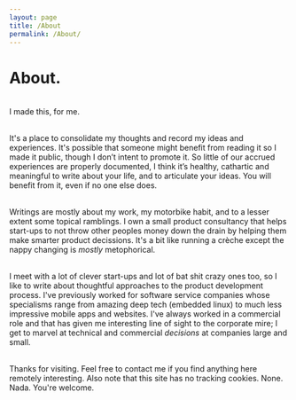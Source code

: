 ```yaml
---
layout: page
title: /About
permalink: /About/
---
```


# About.

<br />I made this, for me.

<br />It's a place to consolidate my thoughts and record my ideas and experiences. It's possible that someone might benefit from reading it so I made it public, though I don’t intent to promote it. So little of our accrued experiences are properly documented, I think it’s healthy, cathartic and meaningful to write about your life, and to articulate your ideas. You will benefit from it, even if no one else does.

<br />Writings are mostly about my work, my motorbike habit, and to a lesser extent some topical ramblings. I own a small product consultancy that helps start-ups to not throw other peoples money down the drain by helping them make smarter product decissions. It's a bit like running a crèche except the nappy changing is *mostly* metophorical.

<br />I meet with a lot of clever start-ups and lot of bat shit crazy ones too, so I like to write about thoughtful approaches to the product development process. I've previously worked for software service companies whose specialisms range from amazing deep tech (embedded linux) to much less impressive mobile apps and websites. I've always worked in a commercial role and that has given me interesting line of sight to the corporate mire; I get to marvel at technical and commercial *decisions* at companies large and small.

<br />Thanks for visiting. Feel free to contact me if you find anything here remotely interesting. Also note that this site has no tracking cookies. None. Nada. You're welcome.
